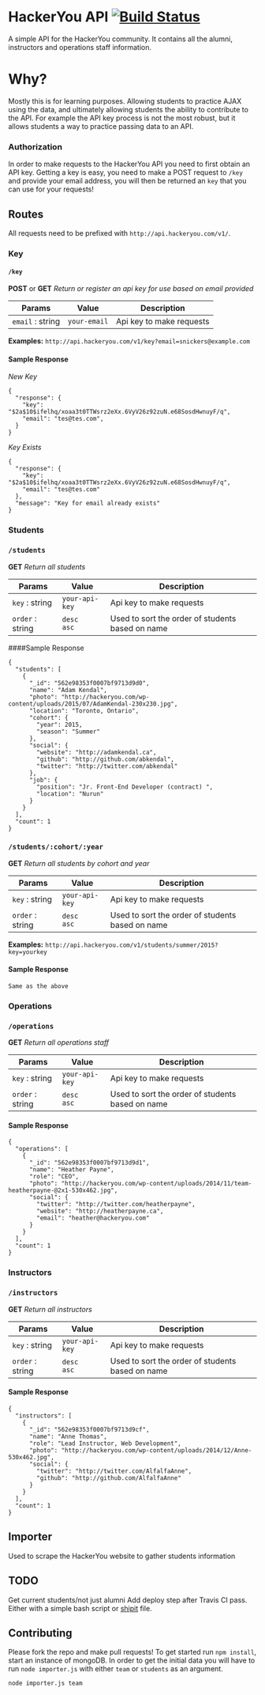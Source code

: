 # HackerYou API [![Build Status](https://travis-ci.org/HackerYou/hackeryou-api.svg)](https://travis-ci.org/HackerYou/hackeryou-api)
A simple API for the HackerYou community. It contains all the alumni, instructors and operations staff information.

# Why?
Mostly this is for learning purposes. Allowing students to practice AJAX using the data, and ultimately allowing students the ability to contribute to the API. For example the API key process is not the most robust, but it allows students a way to practice passing data to an API.

### Authorization 
In order to make requests to the HackerYou API you need to first obtain an API key. Getting a key is easy, you need to make a POST request to `/key` and provide your email address, you will then be returned an `key` that you can use for your requests!

## Routes

All requests need to be prefixed with `http://api.hackeryou.com/v1/`. 

### Key
#### `/key`
**POST** or **GET** _Return or register an api key for use based on email provided_

Params | Value | Description
------ | ---- | ------
`email` : string | `your-email` | Api key to make requests

**Examples:** `http://api.hackeryou.com/v1/key?email=snickers@example.com` 

#### Sample Response 

*New Key*

	{
	  "response": {
	    "key": "$2a$10$ifelhq/xoaa3t0TTWsrz2eXx.6VyV26z92zuN.e68SosdHwnuyF/q",
	    "email": "tes@tes.com",
	  }
	}
	
*Key Exists*

	{
	  "response": {
	    "key": "$2a$10$ifelhq/xoaa3t0TTWsrz2eXx.6VyV26z92zuN.e68SosdHwnuyF/q",
	    "email": "tes@tes.com"
	  },
	  "message": "Key for email already exists"
	}



### Students
### `/students`
<strong>GET</strong> _Return all students_

Params | Value | Description
------ | ---- | ------
`key` : string | `your-api-key` |  Api key to make requests
`order` : string | `desc`<br>`asc` | Used to sort the order of students based on name

####Sample Response 

	{
	  "students": [
	    {
	      "_id": "562e98353f0007bf9713d9d0",
	      "name": "Adam Kendal",
	      "photo": "http://hackeryou.com/wp-content/uploads/2015/07/AdamKendal-230x230.jpg",
	      "location": "Toronto, Ontario",
	      "cohort": {
	        "year": 2015,
	        "season": "Summer"
	      },
	      "social": {
	        "website": "http://adamkendal.ca",
	        "github": "http://github.com/abkendal",
	        "twitter": "http://twitter.com/abkendal"
	      },
	      "job": {
	        "position": "Jr. Front-End Developer (contract) ",
	        "location": "Nurun"
	      }
	    }
	  ],
	  "count": 1
	}

### `/students/:cohort/:year`
<strong>GET</strong> _Return all students by cohort and year_

Params | Value | Description
------ | ------ | ------
`key` : string | `your-api-key` |  Api key to make requests
`order` : string | `desc`<br>`asc` | Used to sort the order of students based on name

**Examples:** `http://api.hackeryou.com/v1/students/summer/2015?key=yourkey`

#### Sample Response 
	Same as the above

### Operations
### `/operations`
<strong>GET</strong> _Return all operations staff_

Params | Value | Description
------ | ------ | ------
`key` : string | `your-api-key` | Api key to make requests
`order` : string | `desc`<br>`asc` | Used to sort the order of students based on name

#### Sample Response 

	{
	  "operations": [
	    {
	      "_id": "562e98353f0007bf9713d9d1",
	      "name": "Heather Payne",
	      "role": "CEO",
	      "photo": "http://hackeryou.com/wp-content/uploads/2014/11/team-heatherpayne-@2x1-530x462.jpg",
	      "social": {
	        "twitter": "http://twitter.com/heatherpayne",
	        "website": "http://heatherpayne.ca",
	        "email": "heather@hackeryou.com"
	      }
	    }
	  ],
	  "count": 1
	}


### Instructors
### `/instructors`
<strong>GET</strong> _Return all instructors_

Params | Value | Description
------ | ------ | ------
`key` : string | `your-api-key` | Api key to make requests
`order` : string | `desc`<br>`asc` | Used to sort the order of students based on name

#### Sample Response 

	{
	  "instructors": [
	    {
	      "_id": "562e98353f0007bf9713d9cf",
	      "name": "Anne Thomas",
	      "role": "Lead Instructor, Web Development",
	      "photo": "http://hackeryou.com/wp-content/uploads/2014/12/Anne-530x462.jpg",
	      "social": {
	        "twitter": "http://twitter.com/AlfalfaAnne",
	        "github": "http://github.com/AlfalfaAnne"
	      }
	    }
	  ],
	  "count": 1
	}


## Importer

Used to scrape the HackerYou website to gather students information

## TODO
Get current students/not just alumni
Add deploy step after Travis CI pass. Either with a simple bash script or [shipit](https://github.com/shipitjs/shipit) file.

## Contributing
Please fork the repo and make pull requests! 
To get started run `npm install`, start an instance of mongoDB. In order to get the initial data you will have to run `node importer.js` with either `team` or `students` as an argument.

	node importer.js team


